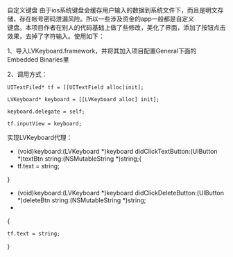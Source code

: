 自定义键盘
由于ios系统键盘会缓存用户输入的数据到系统文件下，而且是明文存储，存在帐号密码泄漏风险。所以一些涉及资金的app一般都是自定义  
键盘。本项目作者在别人的代码基础上做了些修改，美化了界面，添加了按钮点击效果，去掉了字符输入。使用如下：    

1、导入LVKeyboard.framework，并将其加入项目配置General下面的Embedded Binaries里    

2、调用方式：     

    UITextFiled* tf = [[UITextField alloc]init];     
    
    LVKeyboard* keyboard = [[LVKeyboard alloc] init];      
    
    keyboard.delegate = self;      
    
    tf.inputView = keyboard;       
    
实现LVKeyboard代理：      

- (void)keyboard:(LVKeyboard *)keyboard didClickTextButton:(UIButton *)textBtn string:(NSMutableString *)string;{      
- 
    tf.text = string;       

}        
       
       
- (void)keyboard:(LVKeyboard *)keyboard didClickDeleteButton:(UIButton *)deleteBtn string:(NSMutableString *)string;      
- 
{       

    tf.text = string;       
    
}         

